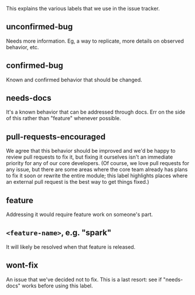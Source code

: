 This explains the various labels that we use in the issue tracker.

## unconfirmed-bug
Needs more information. Eg, a way to replicate, more details on observed behavior, etc.

## confirmed-bug
Known and confirmed behavior that should be changed.

## needs-docs
It's a known behavior that can be addressed through docs. Err on the side of this rather than "feature" whenever possible.

## pull-requests-encouraged
We agree that this behavior should be improved and we'd be happy to review pull requests to fix it, but fixing it ourselves isn't an immediate priority for any of our core developers. (Of course, we love pull requests for any issue, but there are some areas where the core team already has plans to fix it soon or rewrite the entire module; this label highlights places where an external pull request is the best way to get things fixed.)

## feature
Addressing it would require feature work on someone's part.

## `<feature-name>`, e.g. "spark"
It will likely be resolved when that feature is released. 

## wont-fix
An issue that we've decided not to fix.  This is a last resort: see if "needs-docs" works before using this label.